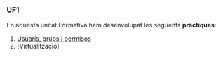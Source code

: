 ### UF1

En aquesta unitat Formativa hem desenvolupat les següents **pràctiques**:
1. [Usuaris, grups i permisos](https://htmlpreview.github.io/?https://github.com/pablo-1104/Portfoli/blob/main/Mo%CC%80duls/M01-SistemesInforma%CC%80tics/UF1/Usuaris%2C%20grups%20i%20permisos/Usuarisgrupsipermisos..html)
2. [Virtualització]
